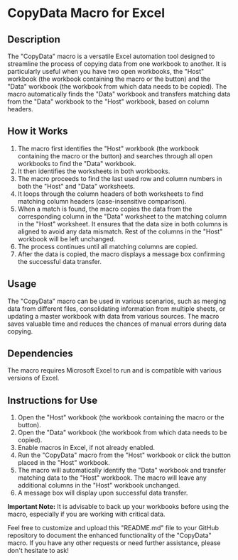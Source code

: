 # CopyData Macro for Excel

## Description

The "CopyData" macro is a versatile Excel automation tool designed to streamline the process of copying data from one workbook to another. It is particularly useful when you have two open workbooks, the "Host" workbook (the workbook containing the macro or the button) and the "Data" workbook (the workbook from which data needs to be copied). The macro automatically finds the "Data" workbook and transfers matching data from the "Data" workbook to the "Host" workbook, based on column headers.

## How it Works

1. The macro first identifies the "Host" workbook (the workbook containing the macro or the button) and searches through all open workbooks to find the "Data" workbook.
2. It then identifies the worksheets in both workbooks.
3. The macro proceeds to find the last used row and column numbers in both the "Host" and "Data" worksheets.
4. It loops through the column headers of both worksheets to find matching column headers (case-insensitive comparison).
5. When a match is found, the macro copies the data from the corresponding column in the "Data" worksheet to the matching column in the "Host" worksheet. It ensures that the data size in both columns is aligned to avoid any data mismatch. Rest of the columns in the "Host" workbook will be left unchanged.
6. The process continues until all matching columns are copied.
7. After the data is copied, the macro displays a message box confirming the successful data transfer.

## Usage

The "CopyData" macro can be used in various scenarios, such as merging data from different files, consolidating information from multiple sheets, or updating a master workbook with data from various sources. The macro saves valuable time and reduces the chances of manual errors during data copying.

## Dependencies

The macro requires Microsoft Excel to run and is compatible with various versions of Excel.

## Instructions for Use

1. Open the "Host" workbook (the workbook containing the macro or the button).
2. Open the "Data" workbook (the workbook from which data needs to be copied).
3. Enable macros in Excel, if not already enabled.
4. Run the "CopyData" macro from the "Host" workbook or click the button placed in the "Host" workbook.
5. The macro will automatically identify the "Data" workbook and transfer matching data to the "Host" workbook. The macro will leave any additional columns in the "Host" workbook unchanged.
6. A message box will display upon successful data transfer.

**Important Note:** It is advisable to back up your workbooks before using the macro, especially if you are working with critical data.

Feel free to customize and upload this "README.md" file to your GitHub repository to document the enhanced functionality of the "CopyData" macro. If you have any other requests or need further assistance, please don't hesitate to ask!
